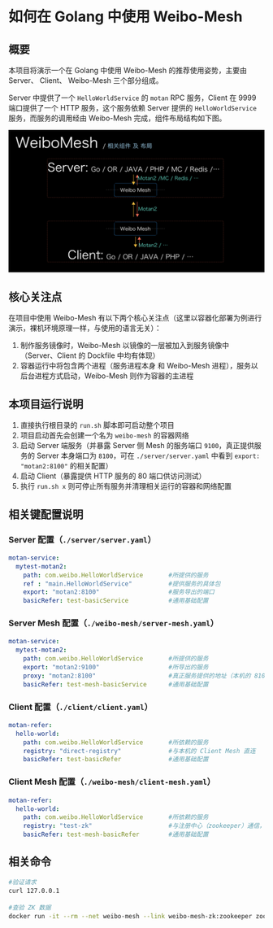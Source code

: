 # 如何在 Golang 中使用 Weibo-Mesh


## 概要

本项目将演示一个在 Golang 中使用 Weibo-Mesh 的推荐使用姿势，主要由 Server、 Client、 Weibo-Mesh 三个部分组成。

Server 中提供了一个 `HelloWorldService` 的 `motan` RPC 服务，Client 在 9999 端口提供了一个 HTTP 服务，这个服务依赖
Server 提供的 `HelloWorldService` 服务，而服务的调用经由 Weibo-Mesh 完成，组件布局结构如下图。

![Weibo-Mesh 交互](./Weibo-Mesh.png)


## 核心关注点

在项目中使用 Weibo-Mesh 有以下两个核心关注点（这里以容器化部署为例进行演示，裸机环境原理一样，与使用的语言无关）：

1. 制作服务镜像时，Weibo-Mesh 以镜像的一层被加入到服务镜像中（Server、Client 的 Dockfile 中均有体现）
2. 容器运行中将包含两个进程（服务进程本身 和 Weibo-Mesh 进程），服务以后台进程方式启动，Weibo-Mesh 则作为容器的主进程


## 本项目运行说明

1. 直接执行根目录的 `run.sh` 脚本即可启动整个项目
2. 项目启动首先会创建一个名为 `weibo-mesh` 的容器网络
3. 启动 Server 端服务（并暴露 Server 侧 Mesh 的服务端口 `9100`，真正提供服务的 Server 本身端口为 `8100`，可在 `./server/server.yaml` 中看到 `export: "motan2:8100"` 的相关配置）
4. 启动 Client（暴露提供 HTTP 服务的 80 端口供访问测试）
5. 执行 `run.sh x` 则可停止所有服务并清理相关运行的容器和网络配置


## 相关键配置说明


### Server 配置（`./server/server.yaml`）


```yaml
motan-service:
  mytest-motan2:
    path: com.weibo.HelloWorldService       #所提供的服务
    ref : "main.HelloWorldService"          #提供服务的具体包
    export: "motan2:8100"                   #服务导出的端口
    basicRefer: test-basicService           #通用基础配置
```


### Server Mesh 配置（`./weibo-mesh/server-mesh.yaml`）


```yaml
motan-service:
  mytest-motan2:
    path: com.weibo.HelloWorldService       #所提供的服务
    export: "motan2:9100"                   #所导出的服务
    proxy: "motan2:8100"                    #真正服务提供的地址（本机的 8100 端口）
    basicRefer: test-mesh-basicService      #通用基础配置
```


### Client 配置（`./client/client.yaml`）


```yaml
motan-refer:
  hello-world:
    path: com.weibo.HelloWorldService       #所依赖的服务
    registry: "direct-registry"             #与本机的 Client Mesh 直连
    basicRefer: test-basicRefer             #通用基础配置
```


### Client Mesh 配置（`./weibo-mesh/client-mesh.yaml`）


```yaml
motan-refer:
  hello-world:
    path: com.weibo.HelloWorldService       #所依赖的服务
    registry: "test-zk"                     #与注册中心（zookeeper）通信，进行服务发现
    basicRefer: test-mesh-basicRefer        #通用基础配置
```


## 相关命令

```bash
#验证请求
curl 127.0.0.1

#查验 ZK 数据
docker run -it --rm --net weibo-mesh --link weibo-mesh-zk:zookeeper zookeeper zkCli.sh -server zookeeper
```